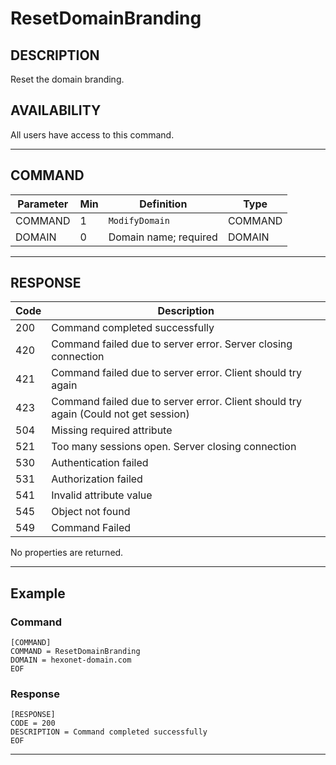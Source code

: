 # ResetDomainBranding

## DESCRIPTION
Reset the domain branding.

## AVAILABILITY
All users have access to this command.

----
## COMMAND

Parameter | Min | Definition | Type
---- | ---- | ---- | ----
COMMAND | 1 | `ModifyDomain` | COMMAND
DOMAIN | 0 | Domain name; required | DOMAIN

----
## RESPONSE

Code | Description
---- | ----
200 | Command completed successfully
420 | Command failed due to server error. Server closing connection
421 | Command failed due to server error. Client should try again
423 | Command failed due to server error. Client should try again (Could not get session)
504 | Missing required attribute
521 | Too many sessions open. Server closing connection
530 | Authentication failed
531 | Authorization failed
541 | Invalid attribute value
545 | Object not found
549 | Command Failed

No properties are returned.

----
## Example

### Command

```
[COMMAND]
COMMAND = ResetDomainBranding
DOMAIN = hexonet-domain.com
EOF
```
### Response

```
[RESPONSE]
CODE = 200
DESCRIPTION = Command completed successfully
EOF
```

----
